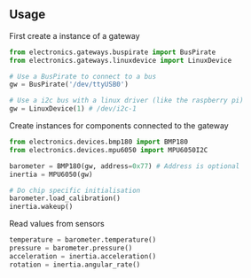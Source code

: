 ## Usage

First create a instance of a gateway

```python
from electronics.gateways.buspirate import BusPirate
from electronics.gateways.linuxdevice import LinuxDevice

# Use a BusPirate to connect to a bus
gw = BusPirate('/dev/ttyUSB0')

# Use a i2c bus with a linux driver (like the raspberry pi)
gw = LinuxDevice(1) # /dev/i2c-1
```

Create instances for components connected to the gateway

```python
from electronics.devices.bmp180 import BMP180
from electronics.devices.mpu6050 import MPU6050I2C

barometer = BMP180(gw, address=0x77) # Address is optional
inertia = MPU6050(gw)

# Do chip specific initialisation
barometer.load_calibration()
inertia.wakeup()
```

Read values from sensors

```python
temperature = barometer.temperature()
pressure = barometer.pressure()
acceleration = inertia.acceleration()
rotation = inertia.angular_rate()
```
